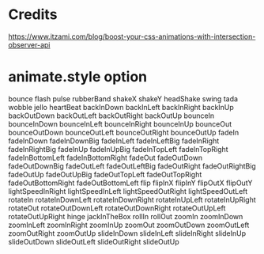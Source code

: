 # Credits

https://www.itzami.com/blog/boost-your-css-animations-with-intersection-observer-api

# animate.style option

  bounce flash pulse rubberBand shakeX shakeY headShake swing tada wobble jello heartBeat
  backInDown backInLeft backInRight backInUp
  backOutDown backOutLeft backOutRight backOutUp
  bounceIn bounceInDown bounceInLeft bounceInRight bounceInUp
  bounceOut bounceOutDown bounceOutLeft bounceOutRight bounceOutUp
  fadeIn fadeInDown fadeInDownBig fadeInLeft fadeInLeftBig fadeInRight fadeInRightBig
  fadeInUp fadeInUpBig fadeInTopLeft fadeInTopRight fadeInBottomLeft fadeInBottomRight
  fadeOut fadeOutDown fadeOutDownBig fadeOutLeft fadeOutLeftBig fadeOutRight fadeOutRightBig
  fadeOutUp fadeOutUpBig fadeOutTopLeft fadeOutTopRight fadeOutBottomRight fadeOutBottomLeft
  flip flipInX flipInY flipOutX flipOutY
  lightSpeedInRight lightSpeedInLeft lightSpeedOutRight lightSpeedOutLeft
  rotateIn rotateInDownLeft rotateInDownRight rotateInUpLeft rotateInUpRight
  rotateOut rotateOutDownLeft rotateOutDownRight rotateOutUpLeft rotateOutUpRight
  hinge jackInTheBox rollIn rollOut
  zoomIn zoomInDown zoomInLeft zoomInRight zoomInUp
  zoomOut zoomOutDown zoomOutLeft zoomOutRight zoomOutUp
  slideInDown slideInLeft slideInRight slideInUp
  slideOutDown slideOutLeft slideOutRight slideOutUp

